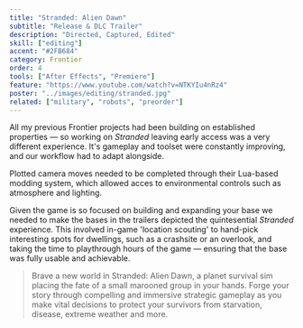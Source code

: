 ```yaml
---
title: "Stranded: Alien Dawn"
subtitle: "Release & DLC Trailer"
description: "Directed, Captured, Edited"
skill: ["editing"]
accent: "#2FB684"
category: Frontier
order: 4
tools: ["After Effects", "Premiere"]
feature: "https://www.youtube.com/watch?v=NTKYIu4nRz4"
poster: "../images/editing/stranded.jpg"
related: ["military", "robots", "preorder"]
---
```


<script>
  import Gallery from '$lib/components/Gallery.svelte';
  const images = [
    {src: "../images/editing/strandedStore.jpg", alt: 'Steam Page'},
  ]
</script>

All my previous Frontier projects had been building on established properties — so working on _Stranded_ leaving early access was a very different experience. It's gameplay and toolset were constantly improving, and our workflow had to adapt alongside.

Plotted camera moves needed to be completed through their Lua-based modding system, which allowed acces to environmental controls such as atmosphere and lighting.

Given the game is so focused on building and expanding your base we needed to make the bases in the trailers depicted the quintesential _Stranded_ experience. This involved in-game 'location scouting' to hand-pick interesting spots for dwellings, such as a crashsite or an overlook, and taking the time to playthrough hours of the game — ensuring that the base was fully usable and achievable.

> Brave a new world in Stranded: Alien Dawn, a planet survival sim placing the fate of a small marooned group in your hands. Forge your story through compelling and immersive strategic gameplay as you make vital decisions to protect your survivors from starvation, disease, extreme weather and more.
